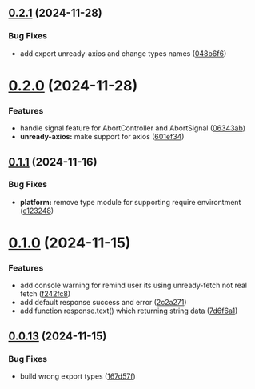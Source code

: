 ## [0.2.1](https://github.com/rizkyharahap/unready-fetch/compare/v0.2.0...v0.2.1) (2024-11-28)


### Bug Fixes

* add export unready-axios and change types names ([048b6f6](https://github.com/rizkyharahap/unready-fetch/commit/048b6f6ffcd3ddd164c157b3146fafc043a5d2d4))



# [0.2.0](https://github.com/rizkyharahap/unready-fetch/compare/v0.1.1...v0.2.0) (2024-11-28)


### Features

* handle signal feature for AbortController and AbortSignal ([06343ab](https://github.com/rizkyharahap/unready-fetch/commit/06343abf8231d72a0496266108e1de39b3bf597e))
* **unready-axios:** make support for axios ([601ef34](https://github.com/rizkyharahap/unready-fetch/commit/601ef34f0c4d88ec7ffbf2c319ac218a5e132d0b))



## [0.1.1](https://github.com/rizkyharahap/unready-fetch/compare/v0.1.0...v0.1.1) (2024-11-16)


### Bug Fixes

* **platform:** remove type module for supporting require environtment ([e123248](https://github.com/rizkyharahap/unready-fetch/commit/e12324869555ea8243cfd4194a1d26de0f45b6ae))



# [0.1.0](https://github.com/rizkyharahap/unready-fetch/compare/v0.0.13...v0.1.0) (2024-11-15)


### Features

* add console warning for remind user its using unready-fetch not real fetch ([f242fc8](https://github.com/rizkyharahap/unready-fetch/commit/f242fc8a90d81f929d2e6900381e576bf68f2948))
* add default response success and error ([2c2a271](https://github.com/rizkyharahap/unready-fetch/commit/2c2a2710df8cc0c92d61f96adf2a445967ce966a))
* add function response.text() which returning string data ([7d6f6a1](https://github.com/rizkyharahap/unready-fetch/commit/7d6f6a19520716eb2bd0807f8cde9561f667bf88))



## [0.0.13](https://github.com/rizkyharahap/unready-fetch/compare/v0.0.12...v0.0.13) (2024-11-15)


### Bug Fixes

* build wrong export types ([167d57f](https://github.com/rizkyharahap/unready-fetch/commit/167d57f57598191fc29222849b9812cc30e74c3d))



